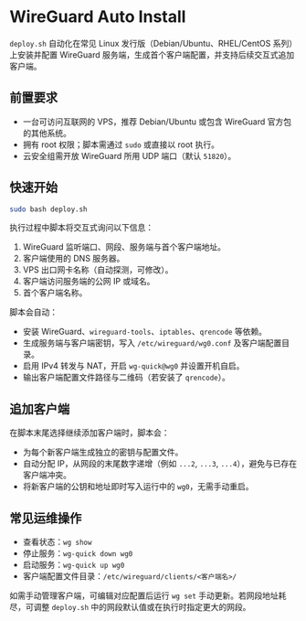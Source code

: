 # WireGuard Auto Install

`deploy.sh` 自动化在常见 Linux 发行版（Debian/Ubuntu、RHEL/CentOS 系列）上安装并配置 WireGuard 服务端，生成首个客户端配置，并支持后续交互式追加客户端。

## 前置要求

- 一台可访问互联网的 VPS，推荐 Debian/Ubuntu 或包含 WireGuard 官方包的其他系统。
- 拥有 root 权限；脚本需通过 `sudo` 或直接以 root 执行。
- 云安全组需开放 WireGuard 所用 UDP 端口（默认 `51820`）。

## 快速开始

```bash
sudo bash deploy.sh
```

执行过程中脚本将交互式询问以下信息：

1. WireGuard 监听端口、网段、服务端与首个客户端地址。
2. 客户端使用的 DNS 服务器。
3. VPS 出口网卡名称（自动探测，可修改）。
4. 客户端访问服务端的公网 IP 或域名。
5. 首个客户端名称。

脚本会自动：

- 安装 WireGuard、`wireguard-tools`、`iptables`、`qrencode` 等依赖。
- 生成服务端与客户端密钥，写入 `/etc/wireguard/wg0.conf` 及客户端配置目录。
- 启用 IPv4 转发与 NAT，开启 `wg-quick@wg0` 并设置开机自启。
- 输出客户端配置文件路径与二维码（若安装了 `qrencode`）。

## 追加客户端

在脚本末尾选择继续添加客户端时，脚本会：

- 为每个新客户端生成独立的密钥与配置文件。
- 自动分配 IP，从网段的末尾数字递增（例如 `...2`, `...3`, `...4`），避免与已存在客户端冲突。
- 将新客户端的公钥和地址即时写入运行中的 `wg0`，无需手动重启。

## 常见运维操作

- 查看状态：`wg show`
- 停止服务：`wg-quick down wg0`
- 启动服务：`wg-quick up wg0`
- 客户端配置文件目录：`/etc/wireguard/clients/<客户端名>/`

如需手动管理客户端，可编辑对应配置后运行 `wg set` 手动更新。若网段地址耗尽，可调整 `deploy.sh` 中的网段默认值或在执行时指定更大的网段。
